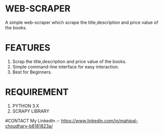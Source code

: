 # WEB-SCRAPER
A simple web-scraper which scrape the title,description and price value of the books.

# FEATURES
1. Scrap the title,description and price value of the books.
2. Simple command-line interface for easy interaction.
3. Best for Beginners.

# REQUIREMENT
1. PYTHON 3.X
2. SCRAPY LIBRARY

#CONTACT
My LinkedIn :- https://www.linkedin.com/in/mahipal-choudhary-b8181823a/
